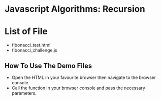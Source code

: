 # Javascript Algorithms: Recursion

# List of File

- fibonacci_test.html
- fibonacci_challenge.js

## How To Use The Demo Files

- Open the HTML in your favourite browser then navigate to the browser console.
- Call the function in your browser console and pass the necessary parameters.
